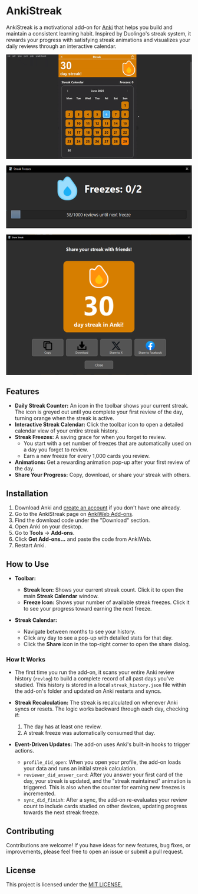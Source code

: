 # AnkiStreak 

AnkiStreak is a motivational add-on for [Anki](https://apps.ankiweb.net/) that helps you build and maintain a consistent learning habit. Inspired by Duolingo's streak system, it rewards your progress with satisfying streak animations and visualizes your daily reviews through an interactive calendar.

![AnkiStreak Screenshot](preview/StreakCalendarPreview.gif)

![AnkiStreak Screenshot](preview/StreakFreezePreview.png)

![AnkiStreak Screenshot](preview/StreakSharePreview.png)

## Features

- **Daily Streak Counter:** An icon in the toolbar shows your current streak. The icon is greyed out until you complete your first review of the day, turning orange when the streak is active.
- **Interactive Streak Calendar:** Click the toolbar icon to open a detailed calendar view of your entire streak history.
- **Streak Freezes:** A saving grace for when you forget to review.
    - You start with a set number of freezes that are automatically used on a day you forget to review.
    - Earn a new freeze for every 1,000 cards you review.
- **Animations:** Get a rewarding animation pop-up after your first review of the day.
- **Share Your Progress:** Copy, download, or share your streak with others. 

## Installation

1. Download Anki and [create an account]((https://ankiweb.net/)) if you don't have one already.
2. Go to the AnkiStreak page on [AnkiWeb Add-ons](https://ankiweb.net/shared/addons/).
3. Find the download code under the "Download" section.
4.  Open Anki on your desktop.
5.  Go to **Tools** -> **Add-ons**.
6.  Click **Get Add-ons...** and paste the code from AnkiWeb.
7.  Restart Anki.

## How to Use
- **Toolbar:**
    - **Streak Icon:** Shows your current streak count. Click it to open the main **Streak Calendar** window.
    - **Freeze Icon:** Shows your number of available streak freezes. Click it to see your progress toward earning the next freeze.

- **Streak Calendar:**
    - Navigate between months to see your history.
    - Click any day to see a pop-up with detailed stats for that day.
    - Click the **Share** icon in the top-right corner to open the share dialog.



### How It Works

*   The first time you run the add-on, it scans your entire Anki review history (`revlog`) to build a complete record of all past days you've studied. This history is stored in a local `streak_history.json` file within the add-on's folder and updated on Anki restarts and syncs.

*   **Streak Recalculation:**  The streak is recalculated on whenever Anki syncs or resets. The logic works backward through each day, checking if:
    1.  The day has at least one review.
    2.  A streak freeze was automatically consumed that day.

*   **Event-Driven Updates:** The add-on uses Anki's built-in hooks to trigger actions.
    - `profile_did_open`: When you open your profile, the add-on loads your data and runs an initial streak calculation.
    - `reviewer_did_answer_card`: After you answer your first card of the day, your streak is updated, and the "streak maintained" animation is triggered. This is also when the counter for earning new freezes is incremented.
    - `sync_did_finish`: After a sync, the add-on re-evaluates your review count to include cards studied on other devices, updating progress towards the next streak freeze.

## Contributing

Contributions are welcome! If you have ideas for new features, bug fixes, or improvements, please feel free to open an issue or submit a pull request.

## License

This project is licensed under the [MIT LICENSE.](LICENSE)
